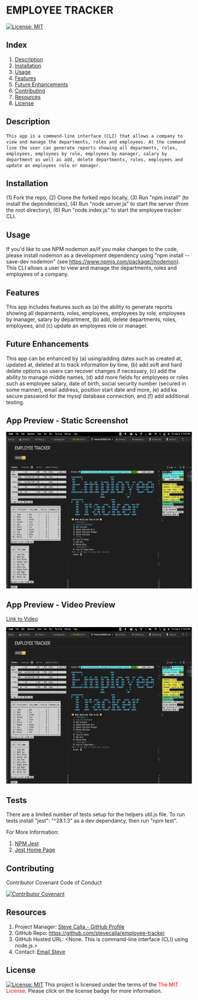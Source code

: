 # EMPLOYEE TRACKER 
[![License:  MIT](https://img.shields.io/badge/License-MIT-yellow.svg)](https://opensource.org/licenses/MIT)

## Index

1. [Description](#description)
2. [Installation](#installation)
3. [Usage](#usage)
4. [Features](#features)
5. [Future Enhancements](#future-enhancements)
6. [Contributing](#contributing)
7. [Resources](#resources)
8. [License](#license)

## Description

```
This app is a command-line interface (CLI) that allows a company to view and manage the departments, roles and employees. At the command line the user can generate reports showing all deparments, roles, employees, employees by role, employees by manager, salary by department as well as add, delete departments, roles, employees and update an employees role or manager. 
```

## Installation

(1) Fork the repo, (2) Clone the forked repo locally, (3) Run "npm install" (to install the dependencies), (4) Run "node server.js" to start the server (from the root directory), (6) Run "node.index.js" to start the employee tracker CLI.

## Usage

If you'd like to use NPM nodemon as/if you make changes to the code, please install nodemon as a development dependency using "npm install --save-dev nodemon" (see https://www.npmjs.com/package//nodemon). This CLI allows a user to view and manage the departments, roles and employees of a company.

## Features

This app includes features such as (a) the ability to generate reports showing all deparments, roles, employees, employees by role, employees by manager, salary by department, (b) add, delete departments, roles, employees, and (c) update an employees role or manager.
<!-- 
1. TBD
2. TBD
3. TBD
-->
## Future Enhancements

This app can be enhanced by (a) using/adding dates such as created at, updated at, deleted at to track information by time, (b) add soft and hard delete options so users can recover changes if necessary, (c) add the ability to manage middle names, (d) add more fields for employees or roles such as employee salary, date of birth, social security number (secured in some manner), email address, position start date and more, (e) add ka secure password for the mysql database connection, and (f) add additional testing.
<!-- 
1. TBD
2. TBD
3. TBD
-->

## App Preview - Static Screenshot

<img alt="" src="./dist/images/static-image.png" width="100%" height="425"/>

## App Preview - Video Preview
[Link to Video](https://www.youtube.com/watch?v=_hr9SKZC5Rc&feature=youtu.be)

<img alt="" src="./dist/images/static-image.png" width="100%" height="425"/>

## Tests

There are a limited number of tests setup for the helpers util.js file. To run tests install "jest": "^28.1.3" as a dev dependancy, then run "npm test".

For More Information:
1. [NPM Jest](https://www.npmjs.com/package/jest)
2. [Jest Home Page](https://jestjs.io/)

## Contributing

Contributor Covenant Code of Conduct

[![Contributor Covenant](https://img.shields.io/badge/Contributor%20Covenant-2.1-4baaaa.svg)](https://www.contributor-covenant.org/version/2/1/code_of_conduct/code_of_conduct.md)

<!-- DELETE THIS SECTION FOR THE FINAL README. For more information on example contribution guidelines please see the links below.

1. Contributor Convent: [Information](https://www.contributor-covenant.org/)
2. Contributor Covenant Code of Conduct: [Markdown File](hhttps://www.contributor-covenant.org/version/2/1/code_of_conduct/code_of_conduct.md)
-->

## Resources

1. Project Manager: [Steve Calla - GitHub Profile](https://github.com/stevecalla)
2. GitHub Repo: <https://github.com/stevecalla/employee-tracker>
3. GitHub Hosted URL: <None. This is command-line interface (CLI) using node.js.>
4. Contact: [Email Steve](mailto:callasteven@gmail.com)

## License 

[![License:  MIT](https://img.shields.io/badge/License-MIT-yellow.svg)](https://opensource.org/licenses/MIT)
This project is licensed under the terms of the <span style="color:red">The MIT License</span>. Please click on the license badge for more information.

<!-- DELETE THIS SECTION FOR THE FINAL README. Per Github, you are under no obligation to choose a license. However, without a license, the default copyright laws apply, meaning that you retain all rights to your source code and no one may reproduce, distribute, or create derivative works from your work. If you're creating an open source project, we strongly encourage you to include an open source license. The Open Source Guide provides additional guidance on choosing the correct license for your project. SEE THE FOLLOWING LINKS FOR MORE INFORMATION:

1. GitHub: [Licensing a repository](https://docs.github.com/en/repositories/managing-your-repositorys-settings-and-features/customizing-your-repository/licensing-a-repository)
2. Open Source Guide: [To Choose A License](https://choosealicense.com/)
-->

<!-- OTHER SECTIONS IF YOU LIKE
## Technologies

1. HTML
2. CSS
3. JavaScript
4. GitHub (website hosting and source code management)
5. TBD
6. TBD

### 3rd Party Application Programming Interfaces

1. [TBD](https://TBD)
2. [TBD](https://TBD)
3. [TBD](https://TBD)

### Dependencies

1. [VS Code Live Server](https://ritwickdey.github.io/vscode-live-server/)

## Collaborators

1. FIRST & LAST NAME: [Github LINK](https://github.com/<Github user name>/)
2. FIRST & LAST NAME: [Github LINK](https://github.com/<Github user name>/)
3. FIRST & LAST NAME: [Github LINK](https://github.com/<Github user name>/)

## Resources

1. GitHub Repo: <https://github.com/tbd/tbd>
2. GitHub Hosted URL: <https://tbd.tbd.com/tbd>
-->
